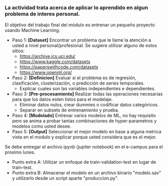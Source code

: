 ### La actividad trata acerca de aplicar lo aprendido en algun problema de interes personal.
El objetivo del trabajo final del módulo es entrenar un pequeño proyecto usando Machine Learning.
- Paso 1: **[Dataset]** Encontrar un problema que le llame la atención a usted a nivel personal/profesional. Se sugiere utilizar alguno de estos sitios:
    - https://archive.ics.uci.edu/
    - https://www.kaggle.com/datasets
    - https://paperswithcode.com/datasets
    - https://www.openml.org/
- Paso 2: **[Definicion]** Evaluar si el problema es de regresión, clasificación, clusterización, o predicción de series temporales.
    - Explicar cuales son las variables independientes e dependientes.
- Paso 3: **[Pre-procesamiento]** Realizar todas las operaciones necesarias para que los datos esten listos para el modelaje.
   - Eliminar datos nulos, crear dummies o codificar datos categóricos.
   - Separar en subsets de entrenamiento y prueba.
- Paso 4: **[Modelado]** Entrenar varios modelos de ML, no hay requisito pero se anima a probar tantas combinaciones de hyper-parametros y modelos como usted desee.
- Paso 5: **[Output]** Seleccionar el mejor modelo en base a alguna metrica vista en el modulo y explicar porque usted considera que es el mejor.

Se debe entregar el archivo ipynb (jupiter notebook) en el e-campus para el proximo lunes.

- Punto extra A: Utilizar un enfoque de train-validation-test en lugar de train-test.
- Punto extra B: Almacenar el modelo en un archivo binario "modelo.sav" y *utilizarlo* desde un script aparte "produccion.py".
